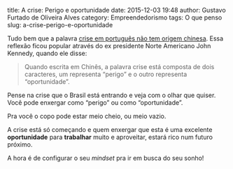 title: A crise: Perigo e oportunidade
date: 2015-12-03 19:48
author: Gustavo Furtado de Oliveira Alves
category: Empreendedorismo
tags: O que penso
slug: a-crise-perigo-e-oportunidade

Tudo bem que a palavra [crise em português não tem origem chinesa]. Essa reflexão ficou popular através do ex presidente Norte Americano John Kennedy, quando ele disse:

> Quando escrita em Chinês, a palavra crise está composta de dois caracteres, um representa “perigo” e o outro representa “oportunidade”.

Pense na crise que o Brasil está entrando e veja com o olhar que quiser. Você pode enxergar como “perigo” ou como “oportunidade”.

Pra você o copo pode estar meio cheio, ou meio vazio.

A crise está só começando e quem enxergar que esta é uma excelente **oportunidade** para **trabalhar** muito e aproveitar, estará rico num futuro próximo.

A hora é de configurar o seu *mindset* pra ir em busca do seu sonho!

[crise em português não tem origem chinesa]: http://veja.abril.com.br/blog/sobre-palavras/lendo-a-lenda/crise-perigo-oportunidade-e-papo-furado/
